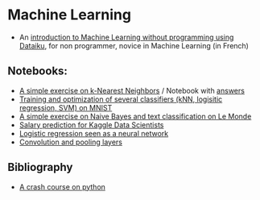 # Machine Learning

* An [introduction to Machine Learning without programming using Dataiku](dataiku/index_ml_dataiku.html), for non programmer, novice in Machine Learning (in French)

## Notebooks:

* [A simple exercise on k-Nearest Neighbors](notebooks/knn_exercise_template.ipynb) / Notebook with [answers](notebooks/knn_exercise.ipynb)
* [Training and optimization of several classifiers (kNN, logisitic regression, SVM) on MNIST](notebooks/MNIST_all_stars_template.ipynb)
* [A simple exercise on Naive Bayes and text classification on Le Monde](notebooks/naivebayes_exercise_template.ipynb)
* [Salary prediction for Kaggle Data Scientists](notebooks/tree_kaggle_template.ipynb)
* [Logistic regression seen as a neural network](notebooks/logistic_NN_template.ipynb)
* [Convolution and pooling layers](notebooks/conv_nn_template.ipynb)

## Bibliography

* [A crash course on python](biblio/2017-vl-ml-cha-python-crash-course.pdf)
